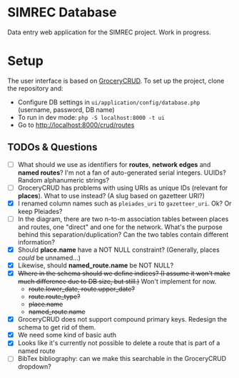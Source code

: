 # SIMREC Database

Data entry web application for the SIMREC project. Work in progress.

# Setup

The user interface is based on [GroceryCRUD](https://www.grocerycrud.com/). To set up the project,
clone the repository and:

- Configure DB settings in `ui/application/config/database.php` (username, password, DB name)
- To run in dev mode: `php -S localhost:8000 -t ui`
- Go to [http://localhost:8000/crud/routes](http://localhost:8000/crud/routes)

## TODOs  & Questions

- [ ] What should we use as identifiers for __routes__, __network edges__ and __named routes__? I'm not a fan of 
  auto-generated serial integers. UUIDs? Random alphanumeric strings?
- [ ] GroceryCRUD has problems with using URIs as unique IDs (relevant for __places__). What to use instead? (A 
  slug based on gazetteer URI?)
- [x] I renamed column names such as `pleiades_uri` to `gazetteer_uri`. Ok? Or keep Pleiades?
- [ ] In the diagram, there are two n-to-m association tables between places and routes, one "direct" and one for the 
  network. What's the purpose behind this separation/duplication? Can the two tables contain different information?
- [x] Should __place.name__ have a NOT NULL constraint? (Generally, places _could_ be unnamed...)
- [x] Likewise, should __named_route.name__ be NOT NULL?
- [x] ~~Where in the schema should we define indices? (I assume it won't make much difference due to DB size, but still.)~~ Won't implement for now.
  - ~~route.lower_date, route.upper_date?~~
  - ~~route.route_type?~~
  - ~~place.name~~
  - ~~named_route.name~~
- [x] GroceryCRUD does not support compound primary keys. Redesign the schema to get rid of them.
- [x] We need some kind of basic auth
- [x] Looks like it's currently not possible to delete a route that is part of a named route
- [ ] BibTex bibliography: can we make this searchable in the GroceryCRUD dropdown?
